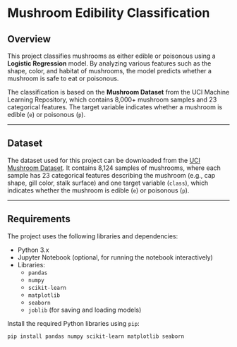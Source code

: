 # Mushroom Edibility Classification

## Overview

This project classifies mushrooms as either edible or poisonous using a **Logistic Regression** model. By analyzing various features such as the shape, color, and habitat of mushrooms, the model predicts whether a mushroom is safe to eat or poisonous.

The classification is based on the **Mushroom Dataset** from the UCI Machine Learning Repository, which contains 8,000+ mushroom samples and 23 categorical features. The target variable indicates whether a mushroom is edible (`e`) or poisonous (`p`).

---

## Dataset

The dataset used for this project can be downloaded from the [UCI Mushroom Dataset](https://archive.ics.uci.edu/ml/datasets/mushroom). It contains 8,124 samples of mushrooms, where each sample has 23 categorical features describing the mushroom (e.g., cap shape, gill color, stalk surface) and one target variable (`class`), which indicates whether the mushroom is edible (`e`) or poisonous (`p`).

---

## Requirements

The project uses the following libraries and dependencies:

- Python 3.x
- Jupyter Notebook (optional, for running the notebook interactively)
- Libraries:
  - `pandas`
  - `numpy`
  - `scikit-learn`
  - `matplotlib`
  - `seaborn`
  - `joblib` (for saving and loading models)
  
Install the required Python libraries using `pip`:

```bash
pip install pandas numpy scikit-learn matplotlib seaborn
